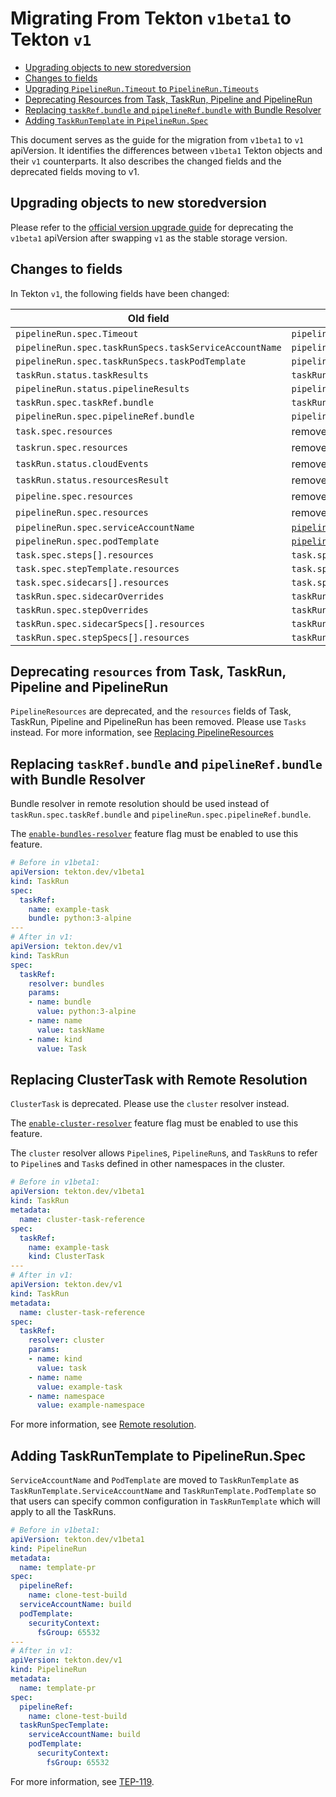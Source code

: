 <!--
---
linkTitle: "Migrating from Tekton v1beta1"
weight: 4000
---
-->

# Migrating From Tekton `v1beta1` to Tekton `v1`

- [Upgrading objects to new storedversion](#upgrading-objects-to-new-storedversion)
- [Changes to fields](#changes-to-fields)
- [Upgrading `PipelineRun.Timeout` to `PipelineRun.Timeouts`](#upgrading-pipelinerun.timeout-to-pipelinerun.timeouts)
- [Deprecating Resources from Task, TaskRun, Pipeline and PipelineRun](#deprecating-resources-from-task,-taskrun,-pipeline-and-pipelinerun)
- [Replacing `taskRef.bundle` and `pipelineRef.bundle` with Bundle Resolver](#replacing-taskRef.bundle-and-pipelineRef.bundle-with-bundle-resolver)
- [Adding `TaskRunTemplate` in `PipelineRun.Spec`](#adding-taskruntemplate-to-pipelinerun.spec)


This document serves as the guide for the migration from `v1beta1` to `v1` apiVersion.
It identifies the differences between `v1beta1` Tekton objects and their `v1` counterparts.
It also describes the changed fields and the deprecated fields moving to v1.

## Upgrading objects to new storedversion
Please refer to the [official version upgrade guide](https://kubernetes.io/docs/tasks/extend-kubernetes/custom-resources/custom-resource-definition-versioning/#upgrade-existing-objects-to-a-new-stored-version) for deprecating the `v1beta1` apiVersion after swapping `v1` as the stable storage version.

## Changes to fields

In Tekton `v1`, the following fields have been changed:

| Old field | Replacement |
| --------- | ----------|
| `pipelineRun.spec.Timeout`| `pipelineRun.spec.timeouts.pipeline` |
| `pipelineRun.spec.taskRunSpecs.taskServiceAccountName` | `pipelineRun.spec.taskRunSpecs.serviceAccountName` |
| `pipelineRun.spec.taskRunSpecs.taskPodTemplate` | `pipelineRun.spec.taskRunSpecs.podTemplate` |
| `taskRun.status.taskResults` | `taskRun.status.results` |
| `pipelineRun.status.pipelineResults` | `pipelineRun.status.results` |
| `taskRun.spec.taskRef.bundle` | `taskRun.spec.taskRef.resolver` |
| `pipelineRun.spec.pipelineRef.bundle` | `pipelineRun.spec.pipelineRef.resolver` |
| `task.spec.resources` | removed from `Task` |
| `taskrun.spec.resources` | removed from `TaskRun` |
| `taskRun.status.cloudEvents` | removed from `TaskRun` |
| `taskRun.status.resourcesResult` | removed from `TaskRun` |
| `pipeline.spec.resources` | removed from `Pipeline` |
| `pipelineRun.spec.resources` | removed from `PipelineRun` |
| `pipelineRun.spec.serviceAccountName` | [`pipelineRun.spec.taskRunTemplate.serviceAccountName`](#adding-taskruntemplate-to-pipelinerun.spec) |
| `pipelineRun.spec.podTemplate` | [`pipelineRun.spec.taskRunTemplate.podTemplate`](#adding-taskruntemplate-to-pipelinerun.spec) |
| `task.spec.steps[].resources` | `task.spec.steps[].computeResources` |
| `task.spec.stepTemplate.resources` | `task.spec.stepTemplate.computeResources` |
| `task.spec.sidecars[].resources` | `task.spec.sidecars[].computeResources` |
| `taskRun.spec.sidecarOverrides`| `taskRun.spec.sidecarSpecs` |
| `taskRun.spec.stepOverrides` | `taskRun.spec.stepSpecs` |
| `taskRun.spec.sidecarSpecs[].resources` | `taskRun.spec.sidecarSpecs[].computeResources` |
| `taskRun.spec.stepSpecs[].resources` | `taskRun.spec.stepSpecs[].computeResources` |

## Deprecating `resources` from Task, TaskRun, Pipeline and PipelineRun
`PipelineResources` are deprecated, and the `resources` fields of Task, TaskRun, Pipeline and PipelineRun has been removed. Please use `Tasks` instead. For more information, see [Replacing PipelineResources](https://github.com/tektoncd/pipeline/blob/main/docs/pipelineresources.md)

## Replacing `taskRef.bundle` and `pipelineRef.bundle` with Bundle Resolver
Bundle resolver in remote resolution should be used instead of `taskRun.spec.taskRef.bundle` and `pipelineRun.spec.pipelineRef.bundle`.

The [`enable-bundles-resolver`](https://github.com/tektoncd/pipeline/blob/main/docs/install.md#customizing-the-pipelines-controller-behavior) feature flag must be enabled to use this feature.

```yaml
# Before in v1beta1:
apiVersion: tekton.dev/v1beta1
kind: TaskRun
spec:
  taskRef:
    name: example-task
    bundle: python:3-alpine
---
# After in v1:
apiVersion: tekton.dev/v1
kind: TaskRun
spec:
  taskRef:
    resolver: bundles
    params:
    - name: bundle
      value: python:3-alpine
    - name: name
      value: taskName
    - name: kind
      value: Task
```

## Replacing ClusterTask with Remote Resolution
`ClusterTask` is deprecated. Please use the `cluster` resolver instead.

The [`enable-cluster-resolver`](https://github.com/tektoncd/pipeline/blob/main/docs/install.md#customizing-the-pipelines-controller-behavior) feature flag must be enabled to use this feature.

The `cluster` resolver allows `Pipeline`s, `PipelineRun`s, and `TaskRun`s to refer
to `Pipeline`s and `Task`s defined in other namespaces in the cluster.

```yaml
# Before in v1beta1:
apiVersion: tekton.dev/v1beta1
kind: TaskRun
metadata:
  name: cluster-task-reference
spec:
  taskRef:
    name: example-task
    kind: ClusterTask
---
# After in v1:
apiVersion: tekton.dev/v1
kind: TaskRun
metadata:
  name: cluster-task-reference
spec:
  taskRef:
    resolver: cluster
    params:
    - name: kind
      value: task
    - name: name
      value: example-task
    - name: namespace
      value: example-namespace
```

For more information, see [Remote resolution](https://github.com/tektoncd/community/blob/main/teps/0060-remote-resource-resolution.md).

## Adding TaskRunTemplate to PipelineRun.Spec
`ServiceAccountName` and `PodTemplate` are moved to `TaskRunTemplate` as `TaskRunTemplate.ServiceAccountName` and `TaskRunTemplate.PodTemplate` so that users can specify common configuration in `TaskRunTemplate` which will apply to all the TaskRuns.

```yaml
# Before in v1beta1:
apiVersion: tekton.dev/v1beta1
kind: PipelineRun
metadata:
  name: template-pr
spec:
  pipelineRef:
    name: clone-test-build
  serviceAccountName: build
  podTemplate:
    securityContext:
      fsGroup: 65532
---
# After in v1:
apiVersion: tekton.dev/v1
kind: PipelineRun
metadata:
  name: template-pr
spec:
  pipelineRef:
    name: clone-test-build
  taskRunSpecTemplate:
    serviceAccountName: build
    podTemplate:
      securityContext:
        fsGroup: 65532
```

For more information, see [TEP-119](https://github.com/tektoncd/community/blob/main/teps/0119-add-taskrun-template-in-pipelinerun.md).